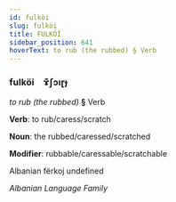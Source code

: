 ```yaml
---
id: fulköi
slug: fulköi
title: FULKÖİ
sidebar_position: 641
hoverText: to rub (the rubbed) § Verb
---
```


### fulköi&emsp;<span kind="abugida">ɤ͊ʃɔıɽɟ</span>

*to rub (the rubbed)* **§** Verb

**Verb**: to rub/caress/scratch

**Noun**: the rubbed/caressed/scratched

**Modifier**: rubbable/caressable/scratchable

Albanian fërkoj undefined

*Albanian Language Family*